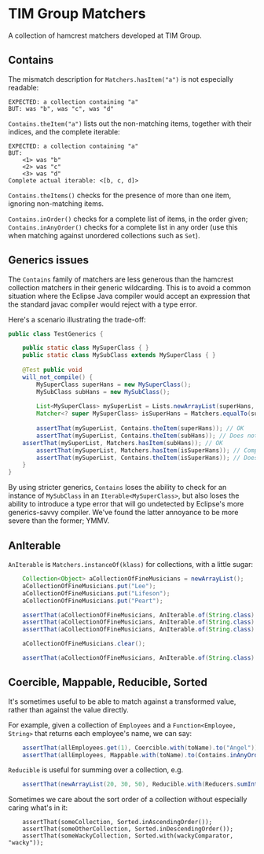 TIM Group Matchers
==================

A collection of hamcrest matchers developed at TIM Group.

Contains
--------

The mismatch description for <code>Matchers.hasItem("a")</code> is not especially readable:

    EXPECTED: a collection containing "a"
    BUT: was "b", was "c", was "d"

<code>Contains.theItem("a")</code> lists out the non-matching items, together with their indices, and the complete iterable:

    EXPECTED: a collection containing "a"
    BUT:
        <1> was "b"
        <2> was "c"
        <3> was "d"
    Complete actual iterable: <[b, c, d]>

<code>Contains.theItems()</code> checks for the presence of more than one item, ignoring non-matching items.

<code>Contains.inOrder()</code> checks for a complete list of items, in the order given; <code>Contains.inAnyOrder()</code> checks for a complete list in any order (use this when matching against unordered collections such as <code>Set</code>).

Generics issues
---------------

The <code>Contains</code> family of matchers are less generous than the hamcrest collection matchers in their generic wildcarding. This is to avoid a common situation where the Eclipse Java compiler would accept an expression that the standard javac compiler would reject with a type error.

Here's a scenario illustrating the trade-off:

```java
public class TestGenerics {

    public static class MySuperClass { }
    public static class MySubClass extends MySuperClass { }
    
    @Test public void
    will_not_compile() {
        MySuperClass superHans = new MySuperClass();
        MySubClass subHans = new MySubClass();
        
        List<MySuperClass> mySuperList = Lists.newArrayList(superHans, subHans);
        Matcher<? super MySuperClass> isSuperHans = Matchers.equalTo(superHans);
        
        assertThat(mySuperList, Contains.theItem(superHans)); // OK
        assertThat(mySuperList, Contains.theItem(subHans)); // Does not compile
	assertThat(mySuperList, Matchers.hasItem(subHans)); // OK
        assertThat(mySuperList, Matchers.hasItem(isSuperHans)); // Compiles in Eclipse, but not javac
        assertThat(mySuperList, Contains.theItem(isSuperHans)); // Does not compile
    }
}
```

By using stricter generics, <code>Contains</code> loses the ability to check for an instance of <code>MySubClass</code> in an <code>Iterable&lt;MySuperClass&gt;</code>, but also loses the ability to introduce a type error that will go undetected by Eclipse's more generics-savvy compiler. We've found the latter annoyance to be more severe than the former; YMMV.

AnIterable
----------

<code>AnIterable</code> is <code>Matchers.instanceOf(klass)</code> for collections, with a little sugar:

```java
    Collection<Object> aCollectionOfFineMusicians = newArrayList();
    aCollectionOfFineMusicians.put("Lee");
    aCollectionOfFineMusicians.put("Lifeson");
    aCollectionOfFineMusicians.put("Peart");

    assertThat(aCollectionOfFineMusicians, AnIterable.of(String.class).which(Contains.inAnyOrder("Peart", "Lee", "Lifeson")));
    assertThat(aCollectionOfFineMusicians, AnIterable.of(String.class).inAscendingOrder());
    assertThat(aCollectionOfFineMusicians, AnIterable.of(String.class).withoutDuplicates());

    aCollectionOfFineMusicians.clear();

    assertThat(aCollectionOfFineMusicians, AnIterable.of(String.class).withoutContents());
```

Coercible, Mappable, Reducible, Sorted
--------------------------------------

It's sometimes useful to be able to match against a transformed value, rather than against the value directly.

For example, given a collection of <code>Employees</code> and a <code>Function&lt;Employee, String&gt;</code> that returns each employee's name, we can say:

```java
    assertThat(allEmployees.get(1), Coercible.with(toName).to("Angel"));
    assertThat(allEmployees, Mappable.with(toName).to(Contains.inAnyOrder("Cordelia", "Wesley", "Angel")));
```

<code>Reducible</code> is useful for summing over a collection, e.g.

```java
    assertThat(newArrayList(20, 30, 50), Reducible.with(Reducers.sumIntegers).to(100));
```

Sometimes we care about the sort order of a collection without especially caring what's in it:

```
    assertThat(someCollection, Sorted.inAscendingOrder());
    assertThat(someOtherCollection, Sorted.inDescendingOrder());
    assertThat(someWackyCollection, Sorted.with(wackyComparator, "wacky"));
```
